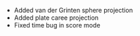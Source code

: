 - Added van der Grinten sphere projection
- Added plate caree projection
- Fixed time bug in score mode
